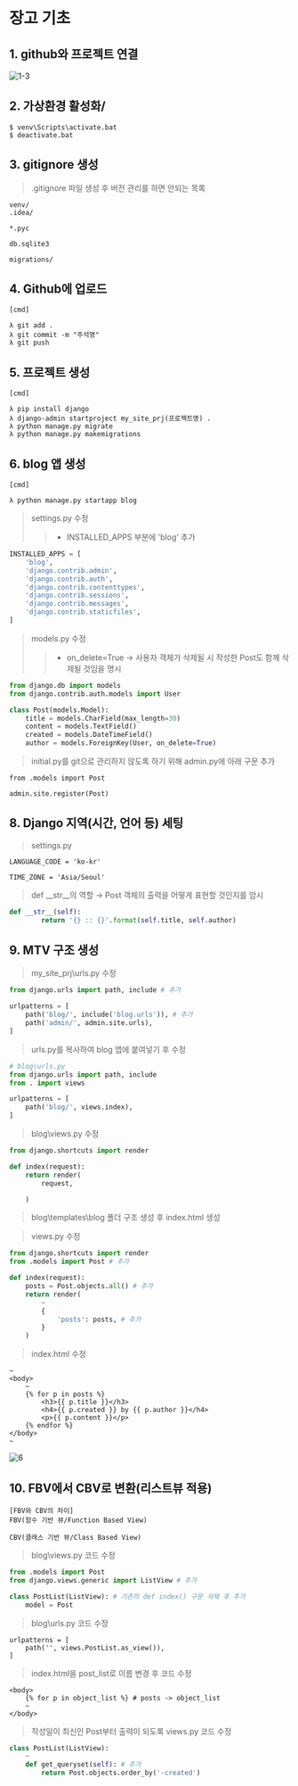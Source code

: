 # 장고 기초
## 1. github와 프로젝트 연결
![1-3](https://user-images.githubusercontent.com/48504392/95469882-158c9080-09bb-11eb-9d10-06cc7ccd5978.png)

## 2. 가상환경 활성화/
~~~
$ venv\Scripts\activate.bat
$ deactivate.bat
~~~

## 3. gitignore 생성
> .gitignore 파일 생성 후 버전 관리를 하면 안되는 목록 
~~~
venv/
.idea/

*.pyc

db.sqlite3

migrations/
~~~

## 4. Github에 업로드
~~~
[cmd]

λ git add .
λ git commit -m "주석명"
λ git push
~~~

## 5. 프로젝트 생성
~~~
[cmd]

λ pip install django
λ django-admin startproject my_site_prj(프로젝트명) .
λ python manage.py migrate
λ python manage.py makemigrations 
~~~

## 6. blog 앱 생성
~~~
[cmd]

λ python manage.py startapp blog
~~~
> settings.py 수정 
>> - INSTALLED_APPS 부분에 'blog' 추가  
~~~python
INSTALLED_APPS = [
    'blog',
    'django.contrib.admin',
    'django.contrib.auth',
    'django.contrib.contenttypes',
    'django.contrib.sessions',
    'django.contrib.messages',
    'django.contrib.staticfiles',
]
~~~
> models.py 수정
>> - on_delete=True → 사용자 객체가 삭제될 시 작성한 Post도 함께 삭제될 것임을 명시
~~~python
from django.db import models
from django.contrib.auth.models import User

class Post(models.Model):
    title = models.CharField(max_length=30)
    content = models.TextField()
    created = models.DateTimeField()
    author = models.ForeignKey(User, on_delete=True)
~~~
> initial.py를 git으로 관리하지 않도록 하기 위해 admin.py에 아래 구문 추가  
~~~
from .models import Post

admin.site.register(Post)
~~~

## 8. Django 지역(시간, 언어 등) 세팅
> settings.py
~~~
LANGUAGE_CODE = 'ko-kr'

TIME_ZONE = 'Asia/Seoul'
~~~
> def __str__의 역할  → Post 객체의 출력을 어떻게 표현할 것인지를 암시  
~~~python
def __str__(self):
        return '{} :: {}'.format(self.title, self.author)
~~~

## 9. MTV 구조 생성
> my_site_prj\urls.py 수정
~~~python
from django.urls import path, include # 추가

urlpatterns = [
    path('blog/', include('blog.urls')), # 추가
    path('admin/', admin.site.urls),
]
~~~
> urls.py를 복사하여 blog 앱에 붙여넣기 후 수정
~~~python
# blog\urls.py
from django.urls import path, include
from . import views

urlpatterns = [
    path('blog/', views.index),
]
~~~
> blog\views.py 수정  
~~~python
from django.shortcuts import render

def index(request):
    return render(
        request,

    )
~~~
> blog\templates\blog 폴더 구조 생성 후 index.html 생성  

> views.py 수정  
~~~python
from django.shortcuts import render
from .models import Post # 추가

def index(request):
    posts = Post.objects.all() # 추가
    return render(
        ~
        {
            'posts': posts, # 추가
        }
    )
~~~
> index.html 수정  
~~~
~
<body>
    ~
    {% for p in posts %}
        <h3>{{ p.title }}</h3>
        <h4>{{ p.created }} by {{ p.author }}</h4>
        <p>{{ p.content }}</p>
    {% endfor %}
</body>
~
~~~
![6](https://user-images.githubusercontent.com/48504392/79460629-0e01b580-8030-11ea-8cfb-b2706fb8dfc7.png)  

## 10. FBV에서 CBV로 변환(리스트뷰 적용)  
~~~
[FBV와 CBV의 차이]
FBV(함수 기반 뷰/Function Based View)

CBV(클래스 기반 뷰/Class Based View)
~~~
> blog\views.py 코드 수정  
~~~python
from .models import Post
from django.views.generic import ListView # 추가

class PostList(ListView): # 기존의 def index() 구문 삭제 후 추가
    model = Post
~~~

> blog\urls.py 코드 수정  
~~~
urlpatterns = [
    path('', views.PostList.as_view()),
]
~~~
> index.html을 post_list로 이름 변경 후 코드 수정  
~~~
<body>
    {% for p in object_list %} # posts -> object_list
    ~
</body>
~~~
> 작성일이 최신인 Post부터 출력이 되도록 views.py 코드 수정  
~~~python
class PostList(ListView):
    ~
    def get_queryset(self): # 추가
        return Post.objects.order_by('-created') 
~~~
